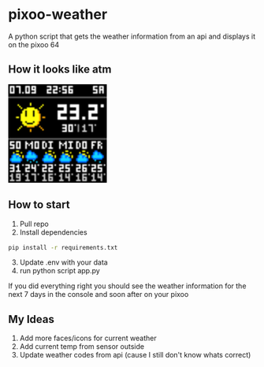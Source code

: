 # pixoo-weather
A python script that gets the weather information from an api and displays it on the pixoo 64

## How it looks like atm

<img src="image.png" alt="drawing" width="200"/>

## How to start

1. Pull repo
2. Install dependencies
```bash
pip install -r requirements.txt
```
3. Update .env with your data
4. run python script app.py

If you did everything right you should see the weather information for the next 7 days in the console and soon after on your pixoo

## My Ideas
1. Add more faces/icons for current weather
2. Add current temp from sensor outside
3. Update weather codes from api (cause I still don't know whats correct)
